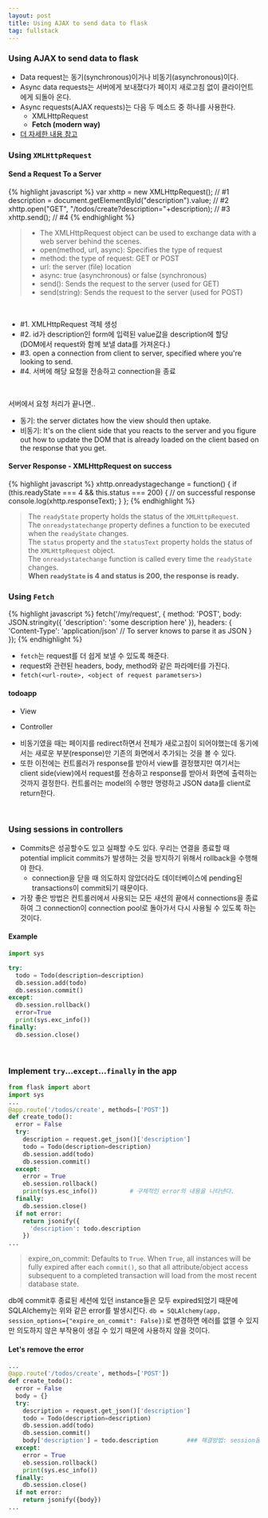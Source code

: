```yaml
---
layout: post
title: Using AJAX to send data to flask
tag: fullstack
---
```


### Using AJAX to send data to flask
- Data request는 동기(synchronous)이거나 비동기(asynchronous)이다.
- Async data requests는 서버에게 보내졌다가 페이지 새로고침 없이 클라이언트에게 되돌아 온다.
- Async requests(AJAX requests)는 다음 두 메소드 중 하나를 사용한다.
  - XMLHttpRequest
  - **Fetch (modern way)**
- [더 자세한 내용 참고](https://coding-factory.tistory.com/143)

### Using `XMLHttpRequest`
#### Send a Request To a Server
{% highlight javascript %}
var xhttp = new XMLHttpRequest();  // #1
description = document.getElementById("description").value;  // #2
xhttp.open("GET", "/todos/create?description="+description);  // #3
xhttp.send();  // #4
{% endhighlight %}
>- The XMLHttpRequest object can be used to exchange data with a web server behind the scenes. 
>- open(method, url, async):	Specifies the type of request
>  - method: the type of request: GET or POST
>  - url: the server (file) location
>  - async: true (asynchronous) or false (synchronous)
>- send():	Sends the request to the server (used for GET)
>- send(string):	Sends the request to the server (used for POST)

<br>

- #1. XMLHttpRequest 객체 생성 <br>
- #2. id가 description인 form에 입력된 value값을 description에 할당 <br>
   (DOM에서 request와 함께 보낼 data를 가져온다.) <br>
- #3. open a connection from client to server, specified where you're looking to send. <br>
- #4. 서버에 해당 요청을 전송하고 connection을 종료 <br>

<br>

서버에서 요청 처리가 끝나면..<br>
- 동기: the server dictates how the view should then uptake. <br>
- 비동기: It's on the client side that you reacts to the server and you figure out how to update the DOM that is already loaded on the client based on the response that you get.

#### Server Response - XMLHttpRequest on success
{% highlight javascript %}
xhttp.onreadystagechange = function() {
  if (this.readyState === 4 && this.status === 200) {
  // on successful response
  console.log(xhttp.responseText);
  }
};
{% endhighlight %}
>The `readyState` property holds the status of the `XMLHttpRequest`. <br>
>The `onreadystatechange` property defines a function to be executed when the `readyState` changes. <br>
>The `status` property and the `statusText` property holds the status of the `XMLHttpRequest` object. <br>
>The `onreadystatechange` function is called every time the `readyState` changes. <br>
>**When `readyState` is 4 and status is 200, the response is ready.**


### Using `Fetch`
{% highlight javascript %}
fetch('/my/request', {
  method: 'POST',
  body: JSON.stringity({
    'description': 'some description here'
  }),
  headers: {
    'Content-Type': 'application/json'    // To server knows to parse it as JSON
  }
});
{% endhighlight %}
- `fetch`는 request를 더 쉽게 보낼 수 있도록 해준다.
- request와 관련된 headers, body, method와 같은 파라메터를 가진다.
- `fetch(<url-route>, <object of request parametsers>)`

#### todoapp
- View
<script src="https://gist.github.com/HyunlangBan/3d603248ba7172acfdd8849a8c243c6d.js"></script>

- Controller
<script src="https://gist.github.com/HyunlangBan/47a67de754ae0f73ed3eb02b2a56f12a.js"></script>

- 비동기였을 때는 페이지를 redirect하면서 전체가 새로고침이 되어야했는데 동기에서는 새로운 부분(response)만 기존의 화면에서 추가되는 것을 볼 수 있다.
- 또한 이전에는 컨트롤러가 response를 받아서 view를 결정했지만 여기서는 client side(view)에서 request를 전송하고 response를 받아서 화면에 출력하는 것까지 결정한다. 컨트롤러는 model의 수행만 명령하고 JSON data를 client로 return한다.

<br>

### Using sessions in controllers
- Commits은 성공할수도 있고 실패할 수도 있다. 우리는 연결을 종료할 때 potential implicit commits가 발생하는 것을 방지하기 위해서 rollback을 수행해야 한다. 
  - connection을 닫을 때 의도하지 않았더라도 데이터베이스에 pending된 transactions이 commit되기 때문이다.
- 가장 좋은 방법은 컨트롤러에서 사용되는 모든 새션의 끝에서 connections을 종료하여 그 connection이 connection pool로 돌아가서 다시 사용될 수 있도록 하는 것이다.

#### Example
```python
import sys

try:
  todo = Todo(description=description)
  db.session.add(todo)
  db.session.commit()
except:
  db.session.rollback()
  error=True
  print(sys.exc_info())
finally:
  db.session.close()
```

<br>

### Implement `try`...`except`...`finally` in the app
```python
from flask import abort
import sys
...
@app.route('/todos/create', methods=['POST'])
def create_todo():
  error = False
  try:
    description = request.get_json()['description']
    todo = Todo(description=description)
    db.session.add(todo)
    db.session.commit()
  except:
    error = True
    eb.session.rollback()
    print(sys.esc_info())         # 구체적인 error의 내용을 나타낸다.
  finally:
    db.session.close()
  if not error:
    return jsonify({
      'description': todo.description
    })
...
```
> expire_on_commit: Defaults to `True`. When `True`, all instances will be fully expired after each `commit()`, so that all attribute/object access subsequent to a completed transaction will load from the most recent database state.

db에 commit후 종료된 세션에 있던 instance들은 모두 expired되었기 때문에 SQLAlchemy는 위와 같은 error를 발생시킨다.
`db = SQLAlchemy(app, session_options={"expire_on_commit": False})`로 변경하면 에러를 없앨 수 있지만 의도하지 않은 부작용이 생길 수 있기 때문에 사용하지 않을 것이다.

#### Let's remove the error
```python
...
@app.route('/todos/create', methods=['POST'])
def create_todo():
  error = False
  body = {}
  try:
    description = request.get_json()['description']
    todo = Todo(description=description)
    db.session.add(todo)
    db.session.commit()
    body['description'] = todo.description        ### 해결방법: session을 종료하기전에 body를 return해두기
  except:
    error = True
    eb.session.rollback()
    print(sys.esc_info())   
  finally:
    db.session.close()
  if not error:
    return jsonify({body})
...
```
